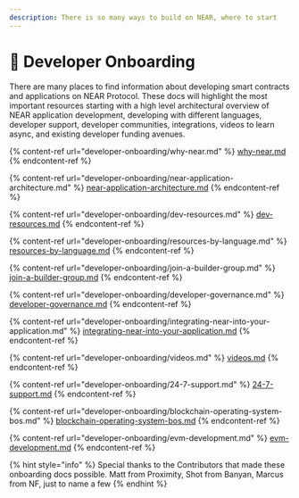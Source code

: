 ```yaml
---
description: There is so many ways to build on NEAR, where to start
---
```


# 👋 Developer Onboarding

&#x20;There are many places to find information about developing smart contracts and applications on NEAR Protocol. These docs will highlight the most important resources starting with a high level architectural overview of NEAR application development, developing with different languages, developer support, developer communities, integrations, videos to learn async, and existing developer funding avenues.

{% content-ref url="developer-onboarding/why-near.md" %}
[why-near.md](developer-onboarding/why-near.md)
{% endcontent-ref %}

{% content-ref url="developer-onboarding/near-application-architecture.md" %}
[near-application-architecture.md](developer-onboarding/near-application-architecture.md)
{% endcontent-ref %}

{% content-ref url="developer-onboarding/dev-resources.md" %}
[dev-resources.md](developer-onboarding/dev-resources.md)
{% endcontent-ref %}

{% content-ref url="developer-onboarding/resources-by-language.md" %}
[resources-by-language.md](developer-onboarding/resources-by-language.md)
{% endcontent-ref %}

{% content-ref url="developer-onboarding/join-a-builder-group.md" %}
[join-a-builder-group.md](developer-onboarding/join-a-builder-group.md)
{% endcontent-ref %}

{% content-ref url="developer-onboarding/developer-governance.md" %}
[developer-governance.md](developer-onboarding/developer-governance.md)
{% endcontent-ref %}

{% content-ref url="developer-onboarding/integrating-near-into-your-application.md" %}
[integrating-near-into-your-application.md](developer-onboarding/integrating-near-into-your-application.md)
{% endcontent-ref %}

{% content-ref url="developer-onboarding/videos.md" %}
[videos.md](developer-onboarding/videos.md)
{% endcontent-ref %}

{% content-ref url="developer-onboarding/24-7-support.md" %}
[24-7-support.md](developer-onboarding/24-7-support.md)
{% endcontent-ref %}

{% content-ref url="developer-onboarding/blockchain-operating-system-bos.md" %}
[blockchain-operating-system-bos.md](developer-onboarding/blockchain-operating-system-bos.md)
{% endcontent-ref %}

{% content-ref url="developer-onboarding/evm-development.md" %}
[evm-development.md](developer-onboarding/evm-development.md)
{% endcontent-ref %}



{% hint style="info" %}
Special thanks to the Contributors that made these onboarding docs possible. Matt from Proximity, Shot from Banyan, Marcus from NF, just to name a few
{% endhint %}
